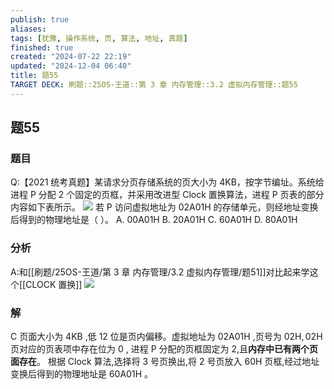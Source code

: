 ```yaml
---
publish: true
aliases: 
tags: [犹豫, 操作系统, 页, 算法, 地址, 真题]
finished: true
created: "2024-07-22 22:19"
updated: "2024-12-04 06:40"
title: 题55
TARGET DECK: 刷题::25OS-王道::第 3 章 内存管理::3.2 虚拟内存管理::题55
---
```

## 题55
### 题目
Q:【2021 统考真题】某请求分页存储系统的页大小为 4KB，按字节编址。系统给进程 P 分配 2 个固定的页框，并采用改进型 Clock 置换算法，进程 P 页表的部分内容如下表所示。
![](https://img.hwenyi.live/202412041439263.webp)
若 P 访问虚拟地址为 02A01H 的存储单元，则经地址变换后得到的物理地址是（ ）。
A. 00A01H
B. 20A01H
C. 60A01H
D. 80A01H
### 分析
A:和[[刷题/25OS-王道/第 3 章 内存管理/3.2 虚拟内存管理/题51]]对比起来学这个[[CLOCK 置换]]
![](https://img.hwenyi.live/202408201730066.webp)
### 解
C
页面大小为 $4\mathrm{{KB}}$ ,低 12 位是页内偏移。虚拟地址为 ${02}\mathrm{A}{01}\mathrm{H}$ ,页号为 ${02}\mathrm{H},{02}\mathrm{H}$ 页对应的页表项中存在位为 0 , 进程 $\mathrm{P}$ 分配的页框固定为 2,且**内存中已有两个页面存在**。
根据 Clock 算法,选择将 3 号页换出,将 2 号页放入 ${60}\mathrm{H}$ 页框,经过地址变换后得到的物理地址是 ${60}\mathrm{A}{01}\mathrm{H}$ 。
